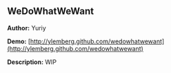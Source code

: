 WeDoWhatWeWant
---------------------
**Author:** Yuriy

**Demo:** [http://ylemberg.github.com/wedowhatwewant](http://ylemberg.github.com/wedowhatwewant)

**Description:** WIP

